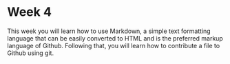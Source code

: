 # Week 4

This week you will learn how to use Markdown, a simple text formatting language that can be easily converted to HTML and is the preferred markup language of Github. Following that,  you will learn how to contribute a file to Github using git.

